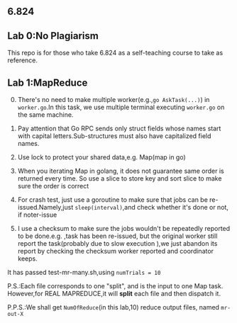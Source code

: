 ## 6.824

## Lab 0:No Plagiarism

This repo is for those who take 6.824 as a self-teaching course to take as reference.

## Lab 1:MapReduce

0. There's no need to make multiple worker(e.g.,`go AskTask(...)`) in `worker.go`.In this task, we use multiple terminal executing `worker.go` on the same machine.

1. Pay attention that Go RPC sends only struct fields whose names start with capital letters.Sub-structures must also have capitalized field names.
2. Use lock to protect your shared data,e.g. Map(map in go)
3. When you iterating Map in golang, it does not guarantee same order is returned every time. So use a slice to store key and sort slice to make sure the order is correct
4. For crash test, just use a goroutine to make sure that jobs can be re-issued.Namely,just `sleep(interval)`,and check whether it's done or not, if noter-issue
5. I use a checksum to make sure the jobs wouldn't be repeatedly reported to be done.e.g. ,task has been re-issued, but the original worker still report the task(probably due to slow execution ),we just abandon its report by checking the checksum worker reported and  coordinator keeps.

It has passed test-mr-many.sh,using `numTrials = 10`

P.S.:Each file corresponds to one "split", and is the input to one Map task. However,for REAL MAPREDUCE,it will **split** each file and then dispatch it.

P.P.S.:We shall get `NumOfReduce`(in this lab,10) reduce output files, named `mr-out-X`